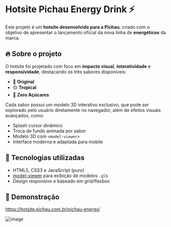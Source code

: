# Hotsite Pichau Energy Drink ⚡

Este projeto é um **hotsite desenvolvido para a Pichau**, criado com o objetivo de apresentar o lançamento oficial da nova linha de **energéticos** da marca.

## 🔥 Sobre o projeto

O hotsite foi projetado com foco em **impacto visual**, **interatividade** e **responsividade**, destacando os três sabores disponíveis:

- 🔴 **Original**
- 🟡 **Tropical**
- 🔵 **Zero Açúcares**

Cada sabor possui um modelo 3D interativo exclusivo, que pode ser explorado pelo usuário diretamente no navegador, além de efeitos visuais avançados, como:

- Splash cursor dinâmico
- Troca de fundo animada por sabor
- Modelo 3D com `<model-viewer>`
- Interface moderna e adaptada para mobile

## 🚀 Tecnologias utilizadas

- HTML5, CSS3 e JavaScript (puro)
- [model-viewer](https://modelviewer.dev/) para exibição de modelos `.glb`
- Design responsivo e baseado em grid/flexbox

## 📸 Demonstração

https://hotsite.pichau.com.br/pichau-energy/

![image](https://github.com/user-attachments/assets/4f2f2e5b-a310-491e-8047-858de42d0943)
